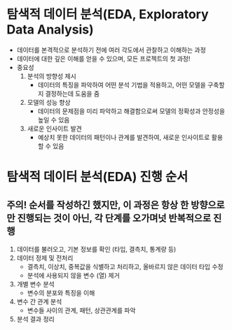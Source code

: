 # 탐색적 데이터 분석(EDA, Exploratory Data Analysis)
- 데이터를 본격적으로 분석하기 전에 여러 각도에서 관찰하고 이해하는 과정
- 데이터에 대한 깊은 이해를 얻을 수 있으며, 모든 프로젝트의 첫 과정!
- 중요성
    1. 분석의 방향성 제시
        - 데이터의 특징을 파악하여 어떤 분석 기법을 적용하고, 어떤 모델을 구축할 지 결정하는데 도움을 줌
    2. 모델의 성능 향상
        - 데이터의 문제점을 미리 파악하고 해결함으로써 모델의 정확성과 안정성을 높일 수 있음
    3. 새로운 인사이트 발견
        - 예상치 못한 데이터의 패턴이나 관계를 발견하여, 새로운 인사이트로 활용할 수 있음
    
# 탐색적 데이터 분석(EDA) 진행 순서
## 주의! 순서를 작성하긴 했지만, 이 과정은 항상 한 방향으로만 진행되는 것이 아닌, 각 단계를 오가며넛 반복적으로 진행
1. 데이터를 불러오고, 기본 정보를 확인 (타입, 결측치, 통계량 등)
2. 데이터 정제 및 전처리
    - 결측치, 이상치, 중복값을 식별하고 처리하고, 올바르지 않은 데이터 타입 수정
    - 분석에 사용되지 않을 변수 (열) 제거
3. 개별 변수 분석
    - 변수의 분포와 특징을 이해
4. 변수 간 관계 분석
    - 변수들 사이의 관계, 패턴, 상관관계를 파악
5. 분석 결과 정리
